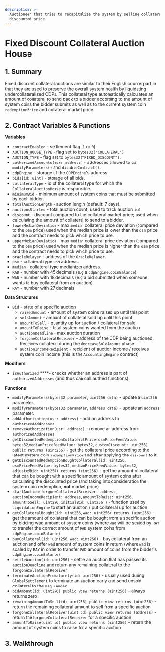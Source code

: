 ```yaml
---
description: >-
  Auctioneer that tries to recapitalize the system by selling collateral at a
  discounted price
---
```


# Fixed Discount Collateral Auction House

## 1. Summary <a id="1-introduction-summary"></a>

Fixed discount collateral auctions are similar to their English counterpart in that they are used to preserve the overall system health by liquidating undercollateralized CDPs. This collateral type automatically calculates an amount of collateral to send back to a bidder according to the amount of system coins the bidder submits as well as to the current system coin `redemptionPrice` and collateral market price.

## 2. Contract Variables & Functions <a id="2-contract-details"></a>

**Variables**

* `contractEnabled` - settlement flag \(`1` or `0`\).
* `AUCTION_HOUSE_TYPE` - flag set to `bytes32("COLLATERAL")`
* `AUCTION_TYPE` - flag set to `bytes32("FIXED_DISCOUNT")`.
* `authorizedAccounts[usr: address]` - addresses allowed to call `modifyParameters()` and `disableContract()`.
* `cdpEngine` - storage of the `CDPEngine`'s address.
* `bids[id: uint]` - storage of all bids.
* `collateralType` - id of the collateral type for which the `CollateralAuctionHouse` is responsible.
* `minimumBid` - minimum amount of system coins that must be submitted by each bidder.
* `totalAuctionLength` - auction length \(default: 7 days\).
* `auctionsStarted` - total auction count, used to track auction `id`s.
* `discount` - discount compared to the collateral market price; used when calculating the amount of collateral to send to a bidder.
* `lowerMedianDeviation` - max `median` collateral price deviation \(compared to the `osm` price\) used when the median price is lower than the `osm` price and the contract needs to pick which price to use.
* `upperMedianDeviation` - max `median` collateral price deviation \(compared to the `osm` price\) used when the median price is higher than the `osm` price and the contract needs to pick which price to use.
* `oracleRelayer` - address of the `OracleRelayer`.
* `osm` - collateral type `OSM` address.
* `median` - collateral type medianizer address.
* `RAD` - number with 45 decimals \(e.g a `cdpEngine.coinBalance`\)
* `WAD` - number with 18 decimals \(e.g a bid submitted when someone wants to buy collateral from an auction\)
* `RAY` - number with 27 decimals

**Data Structures**

* `Bid` - state of a specific auction
  * `raisedAmount` - amount of system coins raised up until this point
  * `soldAmount` - amount of collateral sold up until this point
  * `amountToSell` - quantity up for auction / collateral for sale
  * `amountToRaise` - total system coins wanted from the auction
  * `auctionDeadline` - max auction duration
  * `forgoneCollateralReceiver` - address of the CDP being auctioned. Receives collateral during the `decreaseSoldAmount` phase
  * `auctionIncomeRecipient` - recipient of auction income / receives system coin income \(this is the `AccountingEngine` contract\)

**Modifiers**

* `isAuthorized` ****- checks whether an address is part of `authorizedAddresses` \(and thus can call authed functions\).

**Functions**

* `modifyParameters(bytes32 parameter`, `uint256 data)` - update a `uint256` parameter.
* `modifyParameters(bytes32 parameter`, `address data)` - update an `address` parameter.
* `addAuthorization(usr: address)` - add an address to `authorizedAddresses`.
* `removeAuthorization(usr: address)` - remove an address from `authorizedAddresses`.
* `getDiscountedRedemptionCollateralPrice(osmPriceFeedValue: bytes32`,`medianPriceFeedValue: bytes32`, `customDiscount: uint256) public returns (uint256)` - get the collateral price according to the latest system coin `redemptionPrice` and after applying the `discount` to it.
* `getDiscountedRedemptionBoughtCollateral(id: uint256`, `osmPriceFeedValue: bytes32`, `medianPriceFeedValue: bytes32`, `adjustedBid: uint256) returns (uint256)` - get the amount of collateral that can be bought with a specific amount of system coins after calculating the discounted price \(and taking into consideration the system coin redemption, **not** market price\)
* `startAuction(forgoneCollateralReceiver: address`, `auctionIncomeRecipient: address`, `amountToRaise: uint256`, `amountToSell: uint256`, `initialBid: uint256 )` - function used by `LiquidationEngine` to start an auction / put collateral up for auction
* `getCollateralBought(id: uint256`, `wad: uint256) returns (uint256)` - get the amount of collateral that can be bought from a specific auction by bidding wad amount of system coins \(where `wad` will be scaled by `RAY` to transfer the correct amount of `RAD` system coins from `cdpEngine.coinBalance`\)
* `buyCollateral(id: uint256`, `wad: uint256)` - buy collateral from an auction and offer `wad` amount of system coins in return \(where `wad` is scaled by `RAY` in order to transfer `RAD` amount of coins from the bidder's `cdpEngine.coinBalance`\)
* `settleAuction(id: uint256)` - settle an auction that has passed its `auctionDeadline` and return any remaining collateral to the `forgoneCollateralReceiver`
* `terminateAuctionPrematurely(id: uint256)` - usually used during `GlobalSettlement` to terminate an auction early and send unsold collateral to the `msg.sender`
* `bidAmount(id: uint256) public view returns (uint256)` - always returns zero
* `remainingAmountToSell(id: uint256) public view returns (uint256)` - return the remaining collateral amount to sell from a specific auction
* `forgoneCollateralReceiver(uint id) public view returns (address)` - return the`forgoneCollateralReceiver` for a specific auction
* `amountToRaise(uint id) public view returns (uint256)` - return the amount of system coins to raise for a specific auction

## 3. Walkthrough <a id="3-key-mechanisms-and-concepts"></a>

